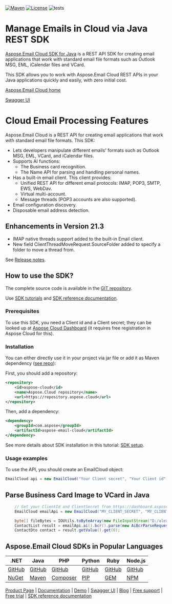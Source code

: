 [![Maven](https://img.shields.io/maven-metadata/v?metadataUrl=https%3A%2F%2Frepository.aspose.cloud%2Frepo%2Fcom%2Faspose%2Faspose-email-cloud%2Fmaven-metadata.xml)](https://repository.aspose.cloud/repo/com/aspose/aspose-email-cloud/) [![License](https://img.shields.io/github/license/aspose-email-cloud/aspose-email-cloud-java)](https://repository.aspose.cloud/repo/com/aspose/aspose-email-cloud/) ![tests](https://github.com/aspose-email-cloud/aspose-email-cloud-java/workflows/tests/badge.svg)

# Manage Emails in Cloud via Java REST SDK

[Aspose.Email Cloud SDK for Java](https://products.aspose.cloud/email/java) is a REST API SDK for creating email applications that work with standard email file formats such as Outlook MSG, EML, iCalendar files and VCard.

This SDK allows you to work with Aspose.Email Cloud REST APIs in your Java applications quickly and easily, with zero initial cost.

[Aspose.Email Cloud home](https://products.aspose.cloud/email/family)  

[Swagger UI](https://apireference.aspose.cloud/email/)  

# Cloud Email Processing Features
Aspose.Email Cloud is a REST API for creating email applications that work with standard email file formats. This SDK:
- Lets developers manipulate different emails' formats such as Outlook MSG, EML, VCard, and iCalendar files.
- Supports AI functions:
    - The Business card recognition.
    - The Name API for parsing and handling personal names.
- Has a built-in email client. This client provides:
    - Unified REST API for different email protocols: IMAP, POP3, SMTP, EWS, WebDav.
    - Virtual multi-account.
    - Message threads (POP3 accounts are also supported).
- Email configuration discovery.
- Disposable email address detection.

## Enhancements in Version 21.3

- IMAP native threads support added to the built-in Email client.
- New field ClientThreadMoveRequest.SourceFolder added to specify a folder to move a thread from.

See [Release notes](https://docs.aspose.cloud/email/aspose-email-cloud-21-3-release-notes/).

## How to use the SDK?
The complete source code is available in the [GIT repository](https://github.com/aspose-email-cloud/aspose-email-cloud-java/tree/master/src/main/java/com/aspose/email/cloud/sdk).

Use [SDK tutorials](https://docs.aspose.cloud/email/sdk-tutorials/) and [SDK reference documentation](https://docs.aspose.cloud/email/reference-api/).

### Prerequisites
To use this SDK, you need a Client id and a Client secret; they can be looked up at [Aspose Cloud Dashboard](https://dashboard.aspose.cloud/#/apps) (it requires free registration in Aspose Cloud for this).

### Installation
You can either directly use it in your project via jar file or add it as Maven dependency ([see repo](https://repository.aspose.cloud/repo/com/aspose/aspose-email-cloud/)):

First, you should add a repository:
```xml
<repository>
    <id>aspose-cloud</id>
    <name>Aspose.Cloud repository</name>
    <url>https://repository.aspose.cloud</url>
</repository>
```
Then, add a dependency:
```xml
<dependency>
    <groupId>com.aspose</groupId>
    <artifactId>aspose-email-cloud</artifactId>
</dependency>
```

See more details about SDK installation in this tutorial: [SDK setup](https://docs.aspose.cloud/email/sdk-setup/).

### Usage examples
To use the API, you should create an EmailCloud object:
```java
EmailCloud api = new EmailCloud("Your Client secret", "Your Client id");
```
## Parse Business Card Image to VCard in Java

```java
	// Get your ClientId and ClientSecret from https://dashboard.aspose.cloud (free registration required).
	EmailCloud emailApi = new EmailCloud("MY_CLIENT_SECRET", "MY_CLIENT_ID");

	byte[] fileBytes = IOUtils.toByteArray(new FileInputStream("D:/alex.png"));
	ContactList result = emailApi.ai().bcr().parse(new AiBcrParseRequest(fileBytes, null, null, true));
	ContactDto contact = result.getValue().get(0);
```

## Aspose.Email Cloud SDKs in Popular Languages

| .NET | Java | PHP | Python | Ruby | Node.js |
|---|---|---|---|---|---|
| [GitHub](https://github.com/aspose-email-cloud/aspose-email-cloud-dotnet) | [GitHub](https://github.com/aspose-email-cloud/aspose-email-cloud-java) | [GitHub](https://github.com/aspose-email-cloud/aspose-email-cloud-php) | [GitHub](https://github.com/aspose-email-cloud/aspose-email-cloud-python) | [GitHub](https://github.com/aspose-email-cloud/aspose-email-cloud-ruby)  | [GitHub](https://github.com/aspose-email-cloud/aspose-email-cloud-node) | [GitHub](https://github.com/aspose-email-cloud/aspose-email-cloud-android) | [GitHub](https://github.com/aspose-email-cloud/aspose-email-cloud-swift)|[GitHub](https://github.com/aspose-email-cloud/aspose-email-cloud-dart) |[GitHub](https://github.com/aspose-email-cloud/aspose-email-cloud-go) |
| [NuGet](https://www.nuget.org/packages/Aspose.Email-Cloud/) | [Maven](https://repository.aspose.cloud/webapp/#/artifacts/browse/tree/General/repo/com/aspose/aspose-email-cloud) | [Composer](https://packagist.org/packages/aspose/aspose-email-cloud) | [PIP](https://pypi.org/project/aspose.email-cloud/) | [GEM](https://rubygems.org/gems/aspose_email_cloud)  | [NPM](https://www.npmjs.com/package/@asposecloud/aspose-email-cloud) |

[Product Page](https://products.aspose.cloud/email/java) | [Documentation](https://docs.aspose.cloud/email/) | [Demo](https://products.aspose.app/email/family) | [Swagger UI](https://apireference.aspose.cloud/email/) | [Blog](https://blog.aspose.cloud/category/email/) | [Free support](https://forum.aspose.cloud/c/email) | [Free trial](https://dashboard.aspose.cloud/#/apps) | [SDK reference documentation](https://docs.aspose.cloud/email/reference-api)
